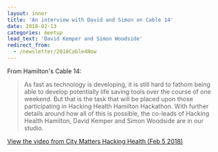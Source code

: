 ```yaml
---
layout: inner
title: 'An interview with David and Simon on Cable 14'
date: 2018-02-13
categories: meetup
lead_text: 'David Kemper and Simon Woodside'
redirect_from:
  - /newsletter/2018Cable4Now
---
```


From Hamilton's Cable 14:

> As fast as technology is developing, it is still hard to fathom being able to develop potentially life saving tools over the course of one weekend. But that is the task that will be placed upon those participating in Hacking Health Hamilton Hackathon. With further details around how all of this is possible, the co-leads of Hacking Health Hamilton, David Kemper and Simon Woodside are in our studio.

[View the video from City Matters Hacking Health (Feb 5 2018)](https://cable14now.com/video-on-demand/video/?videoId=2702)
